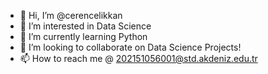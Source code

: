 - 👋 Hi, I’m @cerencelikkan
- 👀 I’m interested in Data Science
- 🌱 I’m currently learning Python 
- 💞️ I’m looking to collaborate on Data Science Projects!
- 📫 How to reach me @ 202151056001@std.akdeniz.edu.tr

<!---
cerencelikkan/cerencelikkan is a ✨ special ✨ repository because its `README.md` (this file) appears on your GitHub profile.
You can click the Preview link to take a look at your changes.
--->
